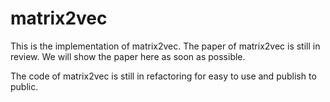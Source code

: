 # matrix2vec
This is the implementation of matrix2vec. The paper of matrix2vec is still in review. We will show the paper here as soon as possible.

The code of matrix2vec is still in refactoring for easy to use and publish to public.
